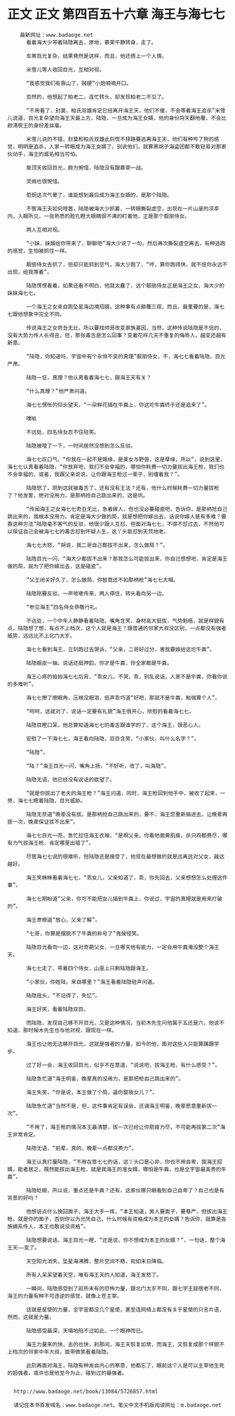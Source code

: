 # 正文 正文 第四百五十六章 海王与海七七
        最新网址：www.badaoge.net
          看着海大少带着陆隐离去，原地，慕荣平静转身，走了。
      
          车寒目光复杂，结果竟然是这样，而且，他还搭上一个人情。
      
          米雪儿等人收回目光，互相对视。
      
          “我感觉我们有靠山了，贼硬”小炮喃喃开口。
      
          忽然的，他想起了柏老二，连忙转头，却发现柏老二不见了。
      
          “不用看了，封莫，柏氏双雄肯定已经离开海王天，他们不傻，不会等着海王追杀”米雪儿说道，目光复杂望向海王天最上方，陆隐，一旦成为海王女婿，他的身份将天翻地覆，不会比颜清夜王的身份差丝毫。
      
          米雪儿说的不错，封莫和柏氏双雄此刻慌不择路要逃离海王天，他们有种哔了狗的感觉，明明是追杀，人家一转眼成为海王女婿了，别说他们，就算黑胡子海盗团都不敢轻易对那家伙动手，海王的威名相当可怕。
      
          章顶天收回目光，颇为惋惜，陆隐没有跟慕荣一战。
      
          灵阙也很惋惜。
      
          荀炯这次气晕了，谁能想到最后成为海王女婿的，是那个陆隐。
      
          不管海王天如何喧嚣，陆隐被海大少抓着，一转眼撕裂虚空，出现在一片山崖的凉亭内，入眼所见，一张熟悉的脸孔瞪大眼睛很不满的盯着他，正是那个靓丽侍女。
      
          两人互相对视。
      
          “小妹，妹婿给你带来了，聊聊吧”海大少说了一句，然后再次撕裂虚空离去，有种逃跑的感觉，生怕被抓住一样。
      
          靓丽侍女去抓了，但却只能抓到空气，海大少跑了，“哼，算你跑得快，就不信你永远不出现，给我等着”。
      
          陆隐愣愣看着，如果还看不明白，他就太蠢了，这个靓丽侍女正是海王之女，海大少的妹妹海七七。
      
          一个海王之女亲自跑坠星海边境招婿，这种事有点颠覆三观，而且，最重要的是，海七七跟他想象中完全不同。
      
          传说海王之女奇丑无比，所以要找帅哥改变家族基因，当然，这种传说陆隐是不信的，没有大势力传人长得丑，但，那张毒舌是怎么回事？变着花样几天不重复的侮辱人，越变还越有新意。
      
          “陆隐，你知道吗，宇宙中有个永恒不变的真理”靓丽侍女，不，海七七看着陆隐，目光严肃。
      
          陆隐一怔，真理？他认真看着海七七，跟海王天有关？
      
          “什么真理？”他严肃问道。
      
          海七七惆怅的仰头望天，“一朵鲜花插在牛粪上，你这坨牛粪终于还是追来了”。
      
          噗呲
      
          不远处，四名侍女忍不住轻笑。
      
          陆隐被噎了一下，一时间居然没想到怎么反驳。
      
          海七七叹口气，“你我在一起不是姻缘，是美女与野兽，这是孽缘，所以”，说到这里，海七七认真看着陆隐，“你放弃吧，我们不会幸福的，哪怕你耗费一切力量拔出海王枪，我们也不会幸福的，或者，我跟父亲说说，让你跟海王枪过一辈子，别缠着我？”。
      
          陆隐怒了，刚到这就被毒舌了，还有没有王法？还有，他什么时候耗费一切力量拔枪了？他发誓，绝对没用力，是那柄抢自己跳出来的，这是坑。
      
          “传闻海王之女海七七奇丑无比，急着嫁人，但也没必要碰瓷吧，告诉你，是那柄抢自己跳出来的，我根本没用力，肯定是海大少做的局，就是想把你嫁出去，话说你嫁人是有多难？要靠这种方法”陆隐毫不客气的反驳，他很少跟人互怼，但面对海七七，不得不怼过去，不然他可以保证自己会被海七七的毒舌怼到怀疑人生，这丫头能怼到天荒地老。
      
          海七七大怒，“胡说，我二哥自己都拔不出来，怎么做局？”。
      
          陆隐目光一闪，“海大少都拔不出来？那我怎么可能拔出来，你自己想想吧，肯定是海王做的局，就为了把你嫁出去，这是碰瓷”。
      
          “父王闭关好久了，怎么做局，你智商还不如那柄枪”海七七大喊。
      
          陆隐刚要反驳，一声咳嗽传来，两人停住，转头看向另一边。
      
          “参见海王”四名侍女恭敬行礼。
      
          不远处，一个中年人静静看着陆隐，嘴角含笑，身材高大挺拔，气势魁梧，就是样貌有点，陆隐想了想，有点不上档次，这个人就是海王？跟普通的邻家大叔没区别，一点都没有强者威势，远远比不上北门太岁。
      
          海七七看到海王，立刻跑过去哭诉，“父亲，二哥好过分，害我要嫁给这坨牛粪”。
      
          陆隐眼皮一抽，说话还挺押韵，你才是牛粪，你全家都是牛粪。
      
          海王心疼的拍拍海七七后背，“乖女儿，不哭，乖，别乱说话，人家不是牛粪，你看你说的多难听”。
      
          海七七擦了擦眼角，压根没眼泪，低声乖巧道“好吧，那就不是牛粪，勉强算个人”。
      
          “呵呵，这就对了，说话一定要有礼貌”海王很开心，欣慰的看着海七七。
      
          陆隐目瞪口呆，他总算知道海七七的毒舌跟谁学的了，这个海王，很恶心人。
      
          安慰了一下海七七，海王看向陆隐，双目含笑，“小家伙，叫什么名字？”。
      
          “陆隐”。
      
          “陆？”海王目光一闪，嘴角上扬，“不好听，改了，叫海隐”。
      
          陆隐无语，他已经没有说话的欲望了。
      
          “就是你拔出了老夫的海王枪？”海王问道，同时，海王枪回到他手中，被收了起来，一旁，海七七瞪着陆隐，目光威胁。
      
          陆隐无奈道“晚辈没有拔，是那柄抢自己跳出来的，要不，海王您重新插进去，让晚辈再拔一次，晚辈保证拔不出来”。
      
          海七七目光一亮，急忙拉住海王衣袖，“是啊父亲，你看他面黄肌瘦，杀只鸡都费尽，哪有力气拔海王枪，肯定哪里出错了”。
      
          尽管海七七说的很难听，但陆隐还是接受了，他现在最想做的就是远离这对父女，越远越好。
      
          海王笑眯眯看着海七七，“乖女儿，父亲知道了，乖，你先回去，父亲想想怎么处理这件事”。
      
          海七七期盼道“父亲，你可不能把女儿插到牛粪上，你说过，宇宙的真理就是用来打破的”。
      
          海王肃穆道“放心，父亲了解”。
      
          “七哥，你算是摆脱不了牛粪的称号了”鬼侯怪笑。
      
          陆隐目光看向一边，这对奇葩父女，一旦哪天他有能力，一定会用牛粪淹没整个海王天。
      
          海七七走了，带着四个侍女，山崖上只剩陆隐跟海王。
      
          “小家伙，你姓陆，来自哪里？”海王看着陆隐轻声问道。
      
          陆隐摇头，“不记得了，失忆”。
      
          海王好笑，看着陆隐双目。
      
          而陆隐，发现自己移不开目光，又是这种情况，当初木先生问他属于五还是六，他说不知道，那时候木先生也与他对视，跟现在一样。
      
          海王也让他无法移开目光，这就是强者的力量，如今的他，面对这些人只能算蹒跚学步。
      
          过了好一会，海王收回目光，似乎不在意道，“说说吧，拔海王枪，有什么感受？”。
      
          陆隐急忙道“海王明鉴，晚辈真的没用力，是那把枪自己跳出来的”。
      
          海王失笑，“你是说，本王做了个局，逼你娶我女儿？”。
      
          陆隐急忙道“当然不是，但，这件事肯定有误会，还请海王明鉴，晚辈愿意重新拔一次”。
      
          “不用了，海王枪的情况本王最清楚，拔一次已经让你筋疲力尽，不可能再拔第二次”海王非常肯定。
      
          陆隐无语，“前辈，真的，晚辈一点都没费力”。
      
          海王认真打量陆隐，“不用在意七七的话，这丫头口是心非，你也不用自卑，我海王招婿，能者居之，既然能拔出海王枪，就是我海王的准女婿，哪怕是牛粪，也是全宇宙最高贵的牛粪”。
      
          陆隐眨眼，所以说，重点还是牛粪？还有，这家伙哪只眼看到自己自卑了？自己也是有背景的好吗？
      
          他想说点什么挽回面子，海王大手一挥，“本王知道，男人要面子，要尊严，但拔出海王枪，就是你的面子，否则你以为光凭自己，什么时候有资格成为本王的女婿？告诉你，就算是各族嫡系传人，本王也敢说没资格”。
      
          陆隐想要说话，海王目光一瞪，“还是说，你不想成为本王的女婿？”，一句话，整个海王天——变了。
      
          天空阳光消失，坠星海沸腾，整片空间不稳，宛如末日降临。
      
          所有人呆呆望着天空，唯有海王天的人知道，海王发怒了。
      
          一瞬间，陆隐感受到了前所未有的恐怖力量，跟北门太岁不同，跟七字王庭宿老不同，海王的力量有种不可违逆的感觉，就像上苍主宰。
      
          这就是星使的力量，全宇宙都没几个星使，甚至连网络上都没有关于星使的只言片语，然而，这就是力量。
      
          陆隐感受最深，天塌地陷不过如此，一个眼神而已。
      
          海王力量来的快，去的也快，刹那间，海王天恢复如常，而海王，又恢复成那个样貌不上档次的邻家中年大叔，面带微笑看着陆隐。
      
          此刻再面对海王，陆隐有种发自内心的寒意，他都忘了，眼前这个人是可以主宰他生死的超强者，或许也是他至今为止，碰到过的最强者。
      
      
      http://www.badaoge.net/book/13084/5726857.html
      
      请记住本书首发域名：www.badaoge.net。笔尖中文手机版阅读网址：m.badaoge.net